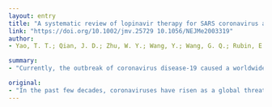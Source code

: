 ```yaml
---
layout: entry
title: "A systematic review of lopinavir therapy for SARS coronavirus and MERS coronavirus-A possible reference for coronavirus disease-19 treatment option Audio Interview: Preparing for the Spread of Covid-19"
link: "https://doi.org/10.1002/jmv.25729 10.1056/NEJMe2003319"
author:
- Yao, T. T.; Qian, J. D.; Zhu, W. Y.; Wang, Y.; Wang, G. Q.; Rubin, E. J.; Baden, L. R.; Morrissey, S.

summary:
- "Currently, the outbreak of coronavirus disease-19 caused a worldwide panic. There are no specific antiviral therapies for COVID-19. Lopinavir (LPV) is an effective agent that inhibits the protease activity. We could learn from SARS and MERS. The literature on the efficacy of LPV in vitro and in vivo. This review aims to clarify the potential for the use of the agent."

original:
- "In the past few decades, coronaviruses have risen as a global threat to public health. Currently, the outbreak of coronavirus disease-19 (COVID-19) from Wuhan caused a worldwide panic. There are no specific antiviral therapies for COVID-19. However, there are agents that were used during the severe acute respiratory syndrome (SARS) and Middle East respiratory syndrome (MERS) epidemics. We could learn from SARS and MERS. Lopinavir (LPV) is an effective agent that inhibits the protease activity of coronavirus. In this review, we discuss the literature on the efficacy of LPV in vitro and in vivo, especially in patients with SARS and MERS, so that we might clarify the potential for the use of LPV in patients with COVID-19."
---
```


